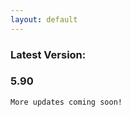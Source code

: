 ```yaml
---
layout: default
---
```


<h3>Latest Version: </h3><h3 class="version">5.90</h3>

```markdown
More updates coming soon!
```
